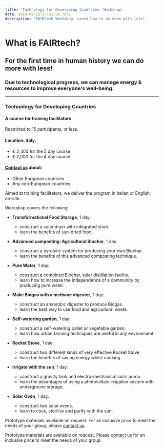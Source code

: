 ```yaml
---
title: 'Technology for Developing Countries, Workshop'
date: 2019-08-21T17:51:50.757Z
description: 'FAIRtech Workshop: Learn how to do more with less!'
---
```

# What is FAIRtech?
## For the first time in human history we can do more with less! 

### Due to technological progress, we can manage energy & resources to improve everyone's well-being.

<hr>

### Technology for Developing Countries
#### A course for training facilitators

Restricted to 15 participants, or less.

#### Location: Italy.

- € 2,400 for the 5 day course
- € 2,000 for the 4 day course

#### [Contact us](https://rvo.lt/contact/) about: 
- Other European countries
- Any non-European countries


Aimed at training facilitators, we deliver the program in Italian or English, on-site. 

Workshop covers the following:

- **Transformational Food Storage**, 1 day:

	- construct a solar dryer with integrated store.
	- learn the benefits of sun-dried food.

- **Advanced composting: Agricultural Biochar**, 1 day:

	- construct a pyrolytic system for producing your own Biochar.
	- learn the benefits of this advanced composting technique.

- **Pure Water**, 1 day:

	- construct a combined Biochar, solar distillation facility.
	- learn how to increase the independence of a community by producing pure water.

- **Make Biogas with a methane digester**, 1 day:

	- construct an anaerobic digester to produce Biogas.
	- learn the best way to use food and agricultural waste.

- **Self-watering garden**, 1 day:

	- construct a self-watering pallet or vegetable garden.
	- learn how urban farming techniques are useful in any environment.

- **Rocket Stove**, 1 day:

	- construct two different kinds of very effective Rocket Stove.
	- learn the benefits of saving energy whilst cooking.

- **Irrigate with the sun**, 1 day:

	- construct a gravity tank and electro-mechanical solar pump
	- learn the advantages of using a photovoltaic irrigation system with underground storage.

- **Solar Oven**, 1 day:

	- construct two solar ovens.
	- learn to cook, sterilise and purify with the sun.

Prototype materials available on request. For an inclusive price to meet the needs of your group, please [contact us](https://rvo.lt/contact/).

Prototype materials are available on request. Please [contact us](https://rvo.lt/contact/) for an inclusive price to meet the needs of your group.
